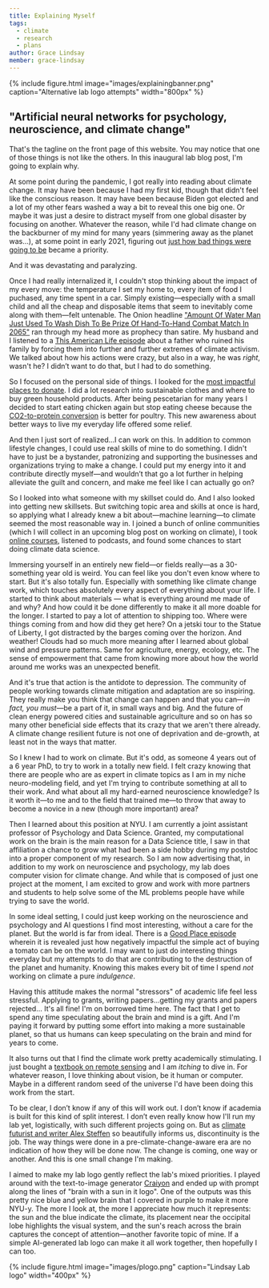 ```yaml
---
title: Explaining Myself
tags:
  - climate
  - research
  - plans
author: Grace Lindsay
member: grace-lindsay
---
```


{%
  include figure.html
  image="images/explainingbanner.png"
  caption="Alternative lab logo attempts"
  width="800px"
%}

## "Artificial neural networks for psychology, neuroscience, and climate change"

That's the tagline on the front page of this website. You may notice that one of those things is not like the others. In this inaugural lab blog post, I'm going to explain why.

At some point during the pandemic, I got really into reading about climate change. It may have been because I had my first kid, though that didn't feel like the conscious reason. It may have been because Biden got elected and a lot of my other fears washed a way a bit to reveal this one big one. Or maybe it was just a desire to distract myself from one global disaster by focusing on another. Whatever the reason, while I'd had climate change on the backburner of my mind for many years (simmering away as the planet was...), at some point in early 2021, figuring out [just how bad things were going to be](https://grist.org/science/time-is-running-out-to-adapt-to-climate-change-new-ipcc-report-says/) became a priority.

And it was devastating and paralyzing.  

Once I had really internalized it, I couldn't stop thinking about the impact of my every move: the temperature I set my home to, every item of food I puchased, any time spent in a car. Simply existing&mdash;especially with a small child and all the cheap and disposable items that seem to inevitably come along with them&mdash;felt untenable. The Onion headline ["Amount Of Water Man Just Used To Wash Dish To Be Prize Of Hand-To-Hand Combat Match In 2065"](https://www.theonion.com/amount-of-water-man-just-used-to-wash-dish-to-be-prize-1819578198) ran through my head more as prophecy than satire. My husband and I listened to a [This American Life episode](https://www.thisamericanlife.org/748/transcript) about a father who ruined his family by forcing them into further and further extremes of climate activism. We talked about how his actions were crazy, but also in a way, he was *right*, wasn't he? I didn’t want to do that, but I had to do something.

So I focused on the personal side of things. I looked for the [most impactful places to donate](https://www.vox.com/future-perfect/2019/12/2/20976180/climate-change-best-charities-effective-philanthropy). I did a lot research into sustainable clothes and where to buy green household products. After being pescetarian for many years I decided to start eating chicken again but stop eating cheese because the [CO2-to-protein conversion](https://ourworldindata.org/grapher/ghg-per-protein-poore) is better for poultry. This new awareness about better ways to live my everyday life offered some relief. 

And then I just sort of realized...I can work on this. In addition to common lifestyle changes, I could use real skills of mine to do something. I didn't have to just be a bystander, patronizing and supporting the businesses and organizations trying to make a change. I could put my energy into it and contribute directly myself&mdash;and wouldn’t that go a lot further in helping alleviate the guilt and concern, and make me feel like I can actually go on? 

So I looked into what someone with my skillset could do. And I also looked into getting new skillsets. But switching topic area and skills at once is hard, so applying what I already knew a bit about&mdash;machine learning&mdash;to climate seemed the most reasonable way in. I joined a bunch of online communities (which I will collect in an upcoming blog post on working on climate), I took [online courses](https://www.edx.org/course/climate-change-the-science-and-global-impact), listened to podcasts, and found some chances to start doing climate data science. 

Immersing yourself in an entirely new field&mdash;or fields really&mdash;as a 30-something year old is weird. You can feel like you don't even know where to start. But it's also totally fun. Especially with something like climate change work, which touches absolutely every aspect of everything about your life.  I  started to think about materials &mdash; what is everything around me made of and why? And how could it be done differently to make it all more doable for the longer. I started to pay a lot of attention to shipping too. Where were things coming from and how did they get here? On a jetski tour to the Statue of Liberty, I got distracted by the barges coming over the horizon. And weather! Clouds had so much more meaning after I learned about global wind and pressure patterns. Same for agriculture, energy, ecology, etc. The sense of empowerment that came from knowing more about how the world around me works was an unexpected benefit.

And it's true that action is the antidote to depression. The community of people working towards climate mitigation and adaptation are so inspiring. They really make you think that change can happen and that you can&mdash;*in fact, you must*&mdash;be a part of it, in small ways and big. And the future of clean energy powered cities and sustainable agriculture and so on has so many other beneficial side effects that its crazy that we aren't there already. A climate change resilient future is not one of deprivation and de-growth, at least not in the ways that matter.  

So I knew I had to work on climate. But it's odd, as someone 4 years out of a 6 year PhD, to try to work in a totally new field. I felt crazy knowing that there are people who are as expert in climate topics as I am in my niche neuro-modeling field, and yet I'm trying to contribute something at all to their work. And what about all my hard-earned neuroscience knowledge? Is it worth it&mdash;to me and to the field that trained me&mdash;to throw that away to become a novice in a new (though more important) area? 

Then I learned about this position at NYU. I am currently a joint assistant professor of Psychology and Data Science. Granted, my computational work on the brain is the main reason for a Data Science title, I saw in that affiliation a chance to grow what had been a side hobby during my postdoc into a proper component of my research. So I am now advertising that, in addition to my work on neuroscience and psychology, my lab does computer vision for climate change. And while that is composed of just one project at the moment, I am excited to grow and work with more partners and students to help solve some of the ML problems people have while trying to save the world.    

In some ideal setting, I could just keep working on the neuroscience and psychology and AI questions I find most interesting, without a care for the planet. But the world is far from ideal. There is a [Good Place episode](https://youtu.be/R8m_5HDZF7w?t=98) wherein it is revealed just how negatively impactful the simple act of buying a tomato can be on the world. I may want to just do interesting things everyday but my attempts to do that are contributing to the destruction of the planet and humanity. Knowing this makes every bit of time I spend *not* working on climate a pure *indulgence*.  
 
Having this attitude makes the normal "stressors" of academic life feel less stressful. Applying to grants, writing papers...getting my grants and papers rejected... It's all fine! I'm on borrowed time here. The fact that I get to spend any time speculating about the brain and mind is a gift. And I'm paying it forward by putting some effort into making a more sustainable planet, so that us humans can keep speculating on the brain and mind for years to come. 

It also turns out that I find the climate work pretty academically stimulating. I just bought a [textbook on remote sensing](https://www.guilford.com/books/Introduction-to-Remote-Sensing/Campbell-Wynne-Thomas/9781462549405) and I am *itching* to dive in. For whatever reason, I love thinking about vision, be it human or computer. Maybe in a different random seed of the universe I'd have been doing this work from the start. 

To be clear, I don’t know if any of this will work out. I don’t know if academia is built for this kind of split interest. I don’t even really know how I'll run my lab yet, logistically, with such different projects going on. But as [climate futurist and writer Alex Steffen](https://alexsteffen.substack.com/p/discontinuity-is-the-job) so beautifully informs us, discontinuity is the job. The way things were done in a pre-climate-change-aware era are no indication of how they will be done now. The change is coming, one way or another. And this is one small change I'm making. 

I aimed to make my lab logo gently reflect the lab's mixed priorities. I played around with the text-to-image generator [Craiyon](https://www.craiyon.com/) and ended up with prompt along the lines of "brain with a sun in it logo". One of the outputs was this pretty nice blue and yellow brain that I covered in purple to make it more NYU-y. The more I look at, the more I appreciate how much it represents: the sun and the blue indicate the climate, its placement near the occipital lobe highlights the visual system, and the sun's reach across the brain captures the concept of attention&mdash;another favorite topic of mine. If a simple AI-generated lab logo can make it all work together, then hopefully I can too. 

{%
  include figure.html
  image="images/plogo.png"
  caption="Lindsay Lab logo"
  width="400px"
%}

 
  

  



